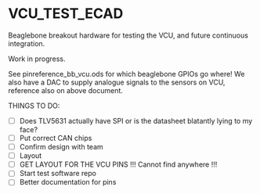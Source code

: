 # VCU_TEST_ECAD
Beaglebone breakout hardware for testing the VCU, and future continuous integration.

Work in progress.

See pinreference_bb_vcu.ods for which beaglebone GPIOs go where!
We also have a DAC to supply analogue signals to the sensors on VCU, reference also on above document.



THINGS TO DO:
- [ ] Does TLV5631 actually have SPI or is the datasheet blatantly lying to my face?
- [ ] Put correct CAN chips
- [ ] Confirm design with team
- [ ] Layout
- [ ] GET LAYOUT FOR THE VCU PINS !!! Cannot find anywhere !!!
- [ ] Start test software repo
- [ ] Better documentation for pins
